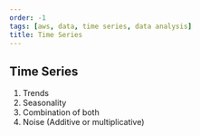```yaml
---
order: -1
tags: [aws, data, time series, data analysis]
title: Time Series
---
```


## Time Series

1. Trends
2. Seasonality
3. Combination of both
4. Noise (Additive or multiplicative)